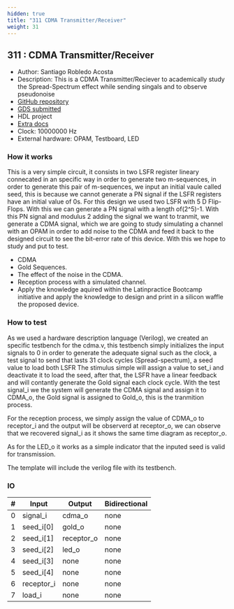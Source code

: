 ```yaml
---
hidden: true
title: "311 CDMA Transmitter/Receiver"
weight: 31
---
```


## 311 : CDMA Transmitter/Receiver

* Author: Santiago Robledo Acosta
* Description: This is a CDMA Transmitter/Reciever to academically study the Spread-Spectrum effect while sending singals and to observe pseudonoise
* [GitHub repository](https://github.com/Santiago-Robledo/tt04-submission-template_santiago)
* [GDS submitted](https://github.com/Santiago-Robledo/tt04-submission-template_santiago/actions/runs/6117004303)
* HDL project
* [Extra docs]()
* Clock: 10000000 Hz
* External hardware: OPAM, Testboard, LED



### How it works

This is a very simple circuit, it consists in two LSFR register lineary connecated in an specific way in order to generate two m-sequences, in order to
generate this pair of m-sequences, we input an initial vaule called seed, this is because we cannot generate a PN signal if the LSFR registers have an
initial value of 0s. For this design we used two LSFR with 5 D Flip-Flops. With this we can generate a PN signal with a length of(2^5)-1.
With this PN signal and modulus 2 adding the signal we want to tranmit, we generate a CDMA signal, which we are going to study simulating a channel with
an OPAM in order to add noise to the CDMA and feed it back to the designed circuit to see the bit-error rate of this device.
With this we hope to study and put to test.

* CDMA
* Gold Sequences.
* The effect of the noise in the CDMA.
* Reception process with a simulated channel.
* Apply the knowledge aquired within the Latinpractice Bootcamp initiative and apply the knowledge to design and print in a silicon waffle the proposed device.


### How to test

As we used a hardware description language (Verilog), we created an specific testbench for the cdma.v, this testbench simply initializes the input signals
to 0 in order to generate the adequate signal such as the clock, a test signal to send that lasts 31 clock cycles (Spread-spectrum), a seed value to load both LSFR
The stimulus simple will assign a value to set_i and deactivate it to load the seed, after that, the LSFR have a linear feedback and will contantly generate the Gold signal
each clock cycle. With the test signal_i we the system will generate the CDMA signal and assign it to CDMA_o, the Gold signal is assigned to Gold_o, this is the tranmition process.

For the reception process, we simply assign the value of CDMA_o to receptor_i and the output will be observerd at receptor_o, we can observe that we recovered signal_i as
it shows the same time diagram as receptor_o.

As for the LED_o it works as a simple indicator that the inputed seed is valid for transmission.

The template will include the verilog file with its testbench.


### IO

| # | Input        | Output       | Bidirectional      |
|---|--------------|--------------| -------------------|
| 0 | signal_i  | cdma_o | none |
| 1 | seed_i[0]  | gold_o | none |
| 2 | seed_i[1]  | receptor_o | none |
| 3 | seed_i[2]  | led_o | none |
| 4 | seed_i[3]  | none | none |
| 5 | seed_i[4]  | none | none |
| 6 | receptor_i  | none | none |
| 7 | load_i  | none | none |
